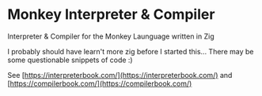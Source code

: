 # Monkey Interpreter & Compiler

Interpreter & Compiler for the Monkey Launguage written in Zig

I probably should have learn't more zig before I started this...
There may be some questionable snippets of code :)

See [https://interpreterbook.com/](https://interpreterbook.com/) and [https://compilerbook.com/](https://compilerbook.com/)
